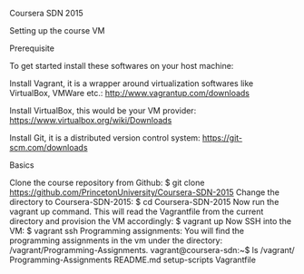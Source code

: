Coursera SDN 2015

Setting up the course VM

Prerequisite

To get started install these softwares on your host machine:

Install Vagrant, it is a wrapper around virtualization softwares like VirtualBox, VMWare etc.: http://www.vagrantup.com/downloads

Install VirtualBox, this would be your VM provider: https://www.virtualbox.org/wiki/Downloads

Install Git, it is a distributed version control system: https://git-scm.com/downloads

Basics

Clone the course repository from Github:
$ git clone https://github.com/PrincetonUniversity/Coursera-SDN-2015
Change the directory to Coursera-SDN-2015:
$ cd Coursera-SDN-2015
Now run the vagrant up command. This will read the Vagrantfile from the current directory and provision the VM accordingly:
$ vagrant up
Now SSH into the VM:
$ vagrant ssh
Programming assignments: You will find the programming assignments in the vm under the directory: /vagrant/Programming-Assignments.
vagrant@coursera-sdn:~$ ls /vagrant/
Programming-Assignments  README.md  setup-scripts  Vagrantfile
